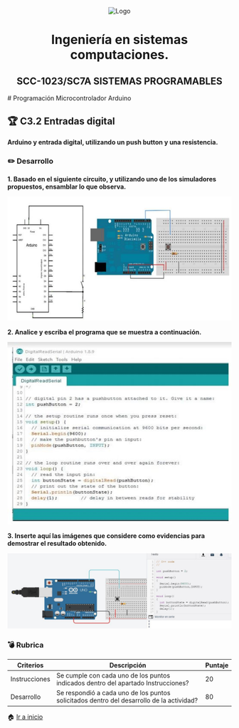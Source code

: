 <p align="center">
    <img alt="Logo" src="https://www.tijuana.tecnm.mx/wp-content/themes/tecnm/images/logo_TECT.png" width=250 height=250>
</p>


 <H1 align="center" > Ingeniería en sistemas computaciones.</H1>


 <H2 align="center" >SCC-1023/SC7A SISTEMAS PROGRAMABLES</H2>
# Programación Microcontrolador Arduino

## :trophy: C3.2 Entradas digital

**Arduino y entrada digital, utilizando un push button y una resistencia.**


### :pencil2: Desarrollo

**1. Basado en el siguiente circuito, y utilizando uno de los simuladores propuestos, ensamblar lo que
observa.**
<p>
    <img alt="Circuito" src="https://github.com/FernandoOliva18212205/SistemasProgramables/blob/main/img/C3.2_Arduino_IDE_Entrada_Digital_e_impresion_serial_IMG1.JPG?raw=true">
</p>

**2. Analice y escriba el programa que se muestra a continuación.**
<p>
    <img alt="Codigo" src="https://github.com/FernandoOliva18212205/SistemasProgramables/blob/main/img/C3.2_Arduino_IDE_Entrada_Digital_e_impresion_serial_IMG2.JPG?raw=true">
</p>

**3. Inserte aquí las imágenes que considere como evidencias para demostrar el resultado obtenido.**
<p>
    <img alt="CircuitoArmado" src="https://github.com/FernandoOliva18212205/SistemasProgramables/blob/main/img/C3.2_Arduino_IDE_Entrada_Digital_e_impresion_serial_IMG3.JPG?raw=true">
</p>


### :bomb: Rubrica

| Criterios     | Descripción                                                                                  | Puntaje |
| ------------- | -------------------------------------------------------------------------------------------- | ------- |
| Instrucciones | Se cumple con cada uno de los puntos indicados dentro del apartado Instrucciones?            | 20 |
| Desarrollo    | Se respondió a cada uno de los puntos solicitados dentro del desarrollo de la actividad?     | 80      |

:house: [Ir a inicio](https://github.com/FernandoOliva18212205/SistemasProgramables/blob/main/README.md)